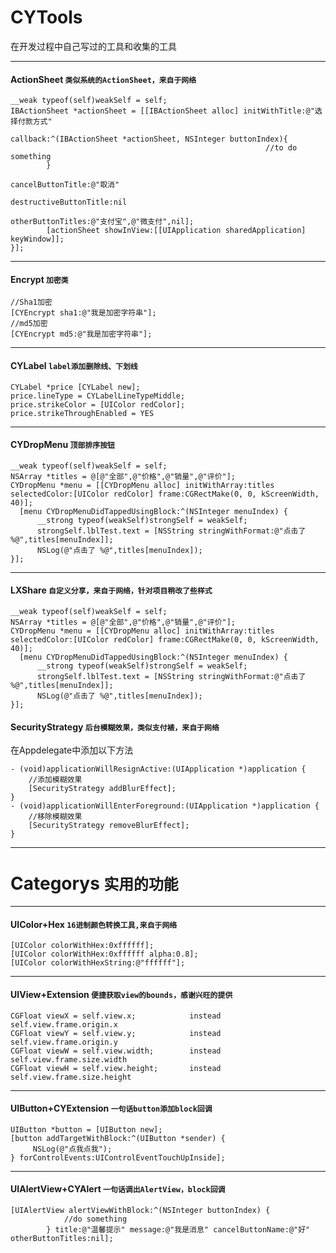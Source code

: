 # CYTools
在开发过程中自己写过的工具和收集的工具

---

#### ActionSheet	`类似系统的ActionSheet，来自于网络`

```objc
__weak typeof(self)weakSelf = self;
IBActionSheet *actionSheet = [[IBActionSheet alloc] initWithTitle:@"选择付款方式"
                                                         callback:^(IBActionSheet *actionSheet, NSInteger buttonIndex){
                                                         //to do something                                                         
        }
                                                        cancelButtonTitle:@"取消"
                                                   destructiveButtonTitle:nil
                                                        otherButtonTitles:@"支付宝",@"微支付",nil];
        [actionSheet showInView:[[UIApplication sharedApplication] keyWindow]];
}];
```

---

#### Encrypt  `加密类`

```objc
//Sha1加密
[CYEncrypt sha1:@"我是加密字符串"];
//md5加密
[CYEncrypt md5:@"我是加密字符串"];
```

---

#### CYLabel		`label添加删除线、下划线`

```objc
CYLabel *price [CYLabel new];
price.lineType = CYLabelLineTypeMiddle;
price.strikeColor = [UIColor redColor];
price.strikeThroughEnabled = YES
```

---

#### CYDropMenu		`顶部排序按钮`

```objc
__weak typeof(self)weakSelf = self;
NSArray *titles = @[@"全部",@"价格",@"销量",@"评价"];
CYDropMenu *menu = [[CYDropMenu alloc] initWithArray:titles selectedColor:[UIColor redColor] frame:CGRectMake(0, 0, kScreenWidth, 40)];
  [menu CYDropMenuDidTappedUsingBlock:^(NSInteger menuIndex) {
      __strong typeof(weakSelf)strongSelf = weakSelf;
      strongSelf.lblTest.text = [NSString stringWithFormat:@"点击了 %@",titles[menuIndex]];
      NSLog(@"点击了 %@",titles[menuIndex]);
}];
```

---

#### LXShare		`自定义分享，来自于网络，针对项目稍改了些样式`

```objc
__weak typeof(self)weakSelf = self;
NSArray *titles = @[@"全部",@"价格",@"销量",@"评价"];
CYDropMenu *menu = [[CYDropMenu alloc] initWithArray:titles selectedColor:[UIColor redColor] frame:CGRectMake(0, 0, kScreenWidth, 40)];
  [menu CYDropMenuDidTappedUsingBlock:^(NSInteger menuIndex) {
      __strong typeof(weakSelf)strongSelf = weakSelf;
      strongSelf.lblTest.text = [NSString stringWithFormat:@"点击了 %@",titles[menuIndex]];
      NSLog(@"点击了 %@",titles[menuIndex]);
}];
```

#### SecurityStrategy		`后台模糊效果，类似支付裱，来自于网络`

在Appdelegate中添加以下方法
```objc
- (void)applicationWillResignActive:(UIApplication *)application {
    //添加模糊效果
    [SecurityStrategy addBlurEffect];
}
- (void)applicationWillEnterForeground:(UIApplication *)application {
    //移除模糊效果
    [SecurityStrategy removeBlurEffect];
}
```


---

# Categorys	`实用的功能`


---

#### UIColor+Hex			`16进制颜色转换工具,来自于网络`

```objc
[UIColor colorWithHex:0xffffff];
[UIColor colorWithHex:0xffffff alpha:0.8];
[UIColor colorWithHexString:@"ffffff"];
```

---

#### UIView+Extension		`便捷获取view的bounds，感谢兴旺的提供`

```objc
CGFloat viewX = self.view.x;			instead  self.view.frame.origin.x
CGFloat viewY = self.view.y;			instead  self.view.frame.origin.y
CGFloat viewW = self.view.width;		instead	 self.view.frame.size.width
CGFloat viewH = self.view.height;		instead	 self.view.frame.size.height
```

---

#### UIButton+CYExtension		`一句话button添加block回调`

```objc
UIButton *button = [UIButton new];
[button addTargetWithBlock:^(UIButton *sender) {
     NSLog(@"点我点我");
} forControlEvents:UIControlEventTouchUpInside];
```

---

#### UIAlertView+CYAlert		`一句话调出AlertView，block回调`

```objc
[UIAlertView alertViewWithBlock:^(NSInteger buttonIndex) {
            //do something
        } title:@"温馨提示" message:@"我是消息" cancelButtonName:@"好" otherButtonTitles:nil];
```



